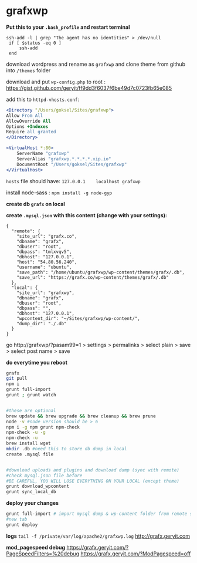 # grafxwp

**Put this to your `.bash_profile` and restart terminal**
```
ssh-add -l | grep "The agent has no identities" > /dev/null
 if [ $status -eq 0 ]
     ssh-add
 end
```

download wordpress and rename as `grafxwp` and clone theme from github into `/themes` folder

download and put `wp-config.php` to root : https://gist.github.com/geryit/ff9dd3f6037f6be49d7c0723fb65e085

add this to `httpd-vhosts.conf`:
```apache
<Directory "/Users/goksel/Sites/grafxwp">
Allow From All
AllowOverride All
Options +Indexes
Require all granted
</Directory>

<VirtualHost *:80>
    ServerName "grafxwp"
    ServerAlias "grafxwp.*.*.*.*.xip.io"
    DocumentRoot "/Users/goksel/Sites/grafxwp"
</VirtualHost>

```

`hosts` file should have: `127.0.0.1	localhost grafxwp`

install node-sass : `npm install -g node-gyp`



**create db `grafx` on local**

**create `.mysql.json` with this content (change with your settings):**
```
{
  "remote": {
    "site_url": "grafx.co",
    "dbname": "grafx",
    "dbuser": "root",
    "dbpass": "tmlxvqv5",
    "dbhost": "127.0.0.1",
    "host": "54.80.56.240",
    "username": "ubuntu",
    "save_path": "/home/ubuntu/grafxwp/wp-content/themes/grafx/.db",
    "save_url": "https://grafx.co/wp-content/themes/grafx/.db"
  },
  "local": {
    "site_url": "grafxwp",
    "dbname": "grafx",
    "dbuser": "root",
    "dbpass": "",
    "dbhost": "127.0.0.1",
    "wpcontent_dir": "~/Sites/grafxwp/wp-content/",
    "dump_dir": "./.db"
  }
}
```

go http://grafxwp/?pasam99=1 > settings > permalinks > select plain > save > select post name > save


**do everytime you reboot**
```sh
grafx
git pull
npm i
grunt full-import
grunt ; grunt watch


#these are optional
brew update && brew upgrade && brew cleanup && brew prune
node -v #node version should be > 6
npm i -g npm grunt npm-check
npm-check -u -g
npm-check -u
brew install wget
mkdir .db #need this to store db dump in local
create .mysql file


#download uploads and plugins and download dump (sync with remote)
#check mysql.json file before
#BE CAREFUL, YOU WILL LOSE EVERYTHING ON YOUR LOCAL (except theme)
grunt download_wpcontent
grunt sync_local_db
```

**deploy your changes**
```sh
grunt full-import # import mysql dump & wp-content folder from remote server
#new tab
grunt deploy
```

**logs**
`tail -f /private/var/log/apache2/grafxwp.log`
http://grafx.geryit.com

**mod_pagespeed debug**
https://grafx.geryit.com/?PageSpeedFilters=%20debug
https://grafx.geryit.com/?ModPagespeed=off
